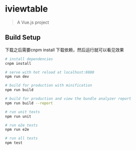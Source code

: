 # iviewtable

> A Vue.js project

## Build Setup

下载之后需要cnpm install 下载依赖，然后运行就可以看见效果

``` bash
# install dependencies
cnpm install

# serve with hot reload at localhost:8080
npm run dev

# build for production with minification
npm run build

# build for production and view the bundle analyzer report
npm run build --report

# run unit tests
npm run unit

# run e2e tests
npm run e2e

# run all tests
npm test
```
